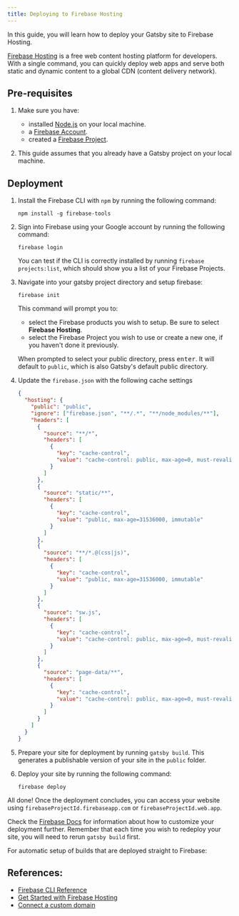```yaml
---
title: Deploying to Firebase Hosting
---
```


In this guide, you will learn how to deploy your Gatsby site to Firebase Hosting.

[Firebase Hosting](https://firebase.google.com/docs/hosting) is a free web content hosting platform for developers. With a single command, you can quickly deploy web apps and serve both static and dynamic content to a global CDN (content delivery network).

## Pre-requisites

1. Make sure you have:

   - installed [Node.js](https://nodejs.org/en/download/) on your local machine.
   - a [Firebase Account](https://console.firebase.google.com).
   - created a [Firebase Project](https://firebase.google.com/docs/web/setup#create-firebase-project).

2. This guide assumes that you already have a Gatsby project on your local machine.

## Deployment

1. Install the Firebase CLI with `npm` by running the following command:

   ```shell
   npm install -g firebase-tools
   ```

2. Sign into Firebase using your Google account by running the following command:

   ```shell
   firebase login
   ```

   You can test if the CLI is correctly installed by running `firebase projects:list`, which should show you a list of your Firebase Projects.

3. Navigate into your gatsby project directory and setup firebase:

   ```shell
   firebase init
   ```

   This command will prompt you to:

   - select the Firebase products you wish to setup. Be sure to select **Firebase Hosting**.
   - select the Firebase Project you wish to use or create a new one, if you haven't done it previously.

   When prompted to select your public directory, press <kbd>enter</kbd>. It will default to `public`, which is also Gatsby's default public directory.

4. Update the `firebase.json` with the following cache settings

   ```json
   {
     "hosting": {
       "public": "public",
       "ignore": ["firebase.json", "**/.*", "**/node_modules/**"],
       "headers": [
         {
           "source": "**/*",
           "headers": [
             {
               "key": "cache-control",
               "value": "cache-control: public, max-age=0, must-revalidate"
             }
           ]
         },
         {
           "source": "static/**",
           "headers": [
             {
               "key": "cache-control",
               "value": "public, max-age=31536000, immutable"
             }
           ]
         },
         {
           "source": "**/*.@(css|js)",
           "headers": [
             {
               "key": "cache-control",
               "value": "public, max-age=31536000, immutable"
             }
           ]
         },
         {
           "source": "sw.js",
           "headers": [
             {
               "key": "cache-control",
               "value": "cache-control: public, max-age=0, must-revalidate"
             }
           ]
         },
         {
           "source": "page-data/**",
           "headers": [
             {
               "key": "cache-control",
               "value": "cache-control: public, max-age=0, must-revalidate"
             }
           ]
         }
       ]
     }
   }
   ```

5. Prepare your site for deployment by running `gatsby build`. This generates a publishable version of your site in the `public` folder.

6. Deploy your site by running the following command:

   ```shell
   firebase deploy
   ```

All done! Once the deployment concludes, you can access your website using `firebaseProjectId.firebaseapp.com` or `firebaseProjectId.web.app`.

Check the [Firebase Docs](https://firebase.google.com/docs/hosting/full-config) for information about how to customize your deployment further. Remember that each time you wish to redeploy your site, you will need to rerun `gatsby build` first.

<CloudCallout>
  For automatic setup of builds that are deployed straight to Firebase:
</CloudCallout>

## References:

- [Firebase CLI Reference](https://firebase.google.com/docs/cli)
- [Get Started with Firebase Hosting](https://firebase.google.com/docs/hosting/quickstart)
- [Connect a custom domain](https://firebase.google.com/docs/hosting/custom-domain)
